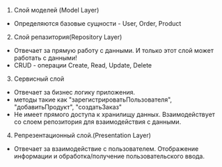 1. Слой моделей (Model Layer)
- Определяются базовые сущности - User, Order, Product

2. Слой репазитория(Repository Layer)
- Отвечает за прямую работу с данными. И только этот слой может работать с данными!
- CRUD - операции Create, Read, Update, Delete

3. Сервисный слой
- Отвечает за бизнес логику приложения.
- методы такие как "зарегистрироватьПользователя", "добавитьПродукт", "создатьЗаказ"
- Не имеет прямого доступа к хранилищу данных. Взаимодействует со слоем репозитория для взаимодействия с данными.

4. Репрезентационный слой.(Presentation Layer)
- Отвечает за взаимодействие с пользователем. Отображение информации и обработка/получение пользовательского ввода.
